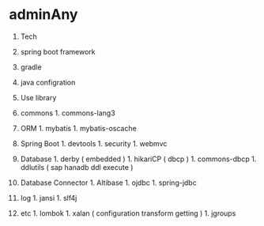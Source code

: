 # adminAny

1. Tech
  1. spring boot framework
  1. gradle 
  1. java configration

1. Use library
  1. commons
    1. commons-lang3
  1. ORM
    1. mybatis
    1. mybatis-oscache
  1. Spring Boot
    1. devtools
    1. security
    1. webmvc
  1. Database
    1. derby ( embedded )
    1. hikariCP ( dbcp )
    1. commons-dbcp
    1. ddlutils ( sap hanadb ddl execute )
  1. Database Connector
    1. Altibase
    1. ojdbc
    1. spring-jdbc
  1. log
    1. jansi
    1. slf4j
  1. etc
    1. lombok
    1. xalan ( configuration transform getting )
    1. jgroups

  
